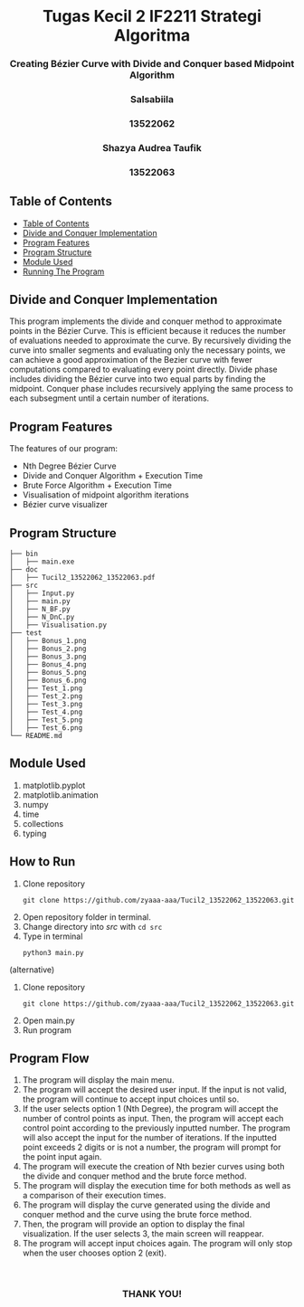 <br />
<div align="center">
  <h1 align="center">Tugas Kecil 2 IF2211 Strategi Algoritma</h1>

  <p align="center">
    <h3>Creating Bézier Curve with Divide and Conquer based Midpoint Algorithm</h3>

</div>

<!-- CONTRIBUTOR -->
<div align="center" id="contributor">
  <strong>
    <h3>Salsabiila</h3>
    <h3>13522062</h3>
    <h3>Shazya Audrea Taufik</h3>
    <h3>13522063</h3>
  </strong>
</div>

## Table of Contents
  - [Table of Contents](#table-of-contents)
  - [Divide and Conquer Implementation](#divide-and-conquer-implementation)
  - [Program Features](#program-features)
  - [Program Structure](#program-structure)
  - [Module Used](#module-used)
  - [Running The Program](#how-to-run)

<!-- GENERAL INFORMATION -->
## Divide and Conquer Implementation
This program implements the divide and conquer method to approximate points in the Bézier Curve. This is efficient because it reduces the number of evaluations needed to approximate the curve. By recursively dividing the curve into smaller segments and evaluating only the necessary points, we can achieve a good approximation of the Bezier curve with fewer computations compared to evaluating every point directly. Divide phase includes dividing the Bézier curve into two equal parts by finding the midpoint. Conquer phase includes recursively applying the same process to each subsegment until a certain number of iterations.

## Program Features
The features of our program:
* Nth Degree Bézier Curve
* Divide and Conquer Algorithm + Execution Time
* Brute Force Algorithm + Execution Time
* Visualisation of midpoint algorithm iterations
* Bézier curve visualizer

## Program Structure

```
├── bin
│   ├── main.exe
├── doc
│   ├── Tucil2_13522062_13522063.pdf
├── src
│   ├── Input.py
│   ├── main.py
│   ├── N_BF.py
│   ├── N_DnC.py
│   ├── Visualisation.py
├── test
│   ├── Bonus_1.png
│   ├── Bonus_2.png
│   ├── Bonus_3.png
│   ├── Bonus_4.png
│   ├── Bonus_5.png
│   ├── Bonus_6.png
│   ├── Test_1.png
│   ├── Test_2.png
│   ├── Test_3.png
│   ├── Test_4.png
│   ├── Test_5.png
│   ├── Test_6.png
└── README.md
```

## Module Used
1. matplotlib.pyplot
2. matplotlib.animation
3. numpy
4. time
5. collections
6. typing


## How to Run
1. Clone repository 
    ```
    git clone https://github.com/zyaaa-aaa/Tucil2_13522062_13522063.git
    ```
2. Open repository folder in terminal.
3. Change directory into *src* with `cd src`
3.  Type in terminal
    ```
    python3 main.py
    ```
(alternative)
1. Clone repository
    ```
    git clone https://github.com/zyaaa-aaa/Tucil2_13522062_13522063.git
    ```
2. Open main.py
3. Run program


## Program Flow
1. The program will display the main menu.
2. The program will accept the desired user input. If the input is not valid, the program will continue to accept input choices until so.
3. If the user selects option 1 (Nth Degree), the program will accept the number of control points as input. Then, the program will accept each control point according to the previously inputted number. The program will also accept the input for the number of iterations. If the inputted point exceeds 2 digits or is not a number, the program will prompt for the point input again.
4. The program will execute the creation of Nth bezier curves using both the divide and conquer method and the brute force method.
5. The program will display the execution time for both methods as well as a comparison of their execution times.
6. The program will display the curve generated using the divide and conquer method and the curve using the brute force method.
7. Then, the program will provide an option to display the final visualization. If the user selects 3, the main screen will reappear.
8. The program will accept input choices again. The program will only stop when the user chooses option 2 (exit).

<br>
<h3 align="center"> THANK YOU! </h3>
